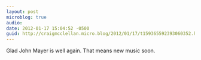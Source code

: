 ```yaml
---
layout: post
microblog: true
audio: 
date: 2012-01-17 15:04:52 -0500
guid: http://craigmcclellan.micro.blog/2012/01/17/t159365592393060352.html
---
```

Glad John Mayer is well again. That means new music soon.
